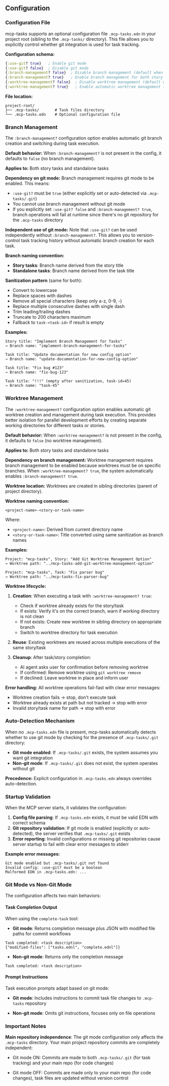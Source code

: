 ## Configuration

### Configuration File

mcp-tasks supports an optional configuration file `.mcp-tasks.edn` in
your project root (sibling to the `.mcp-tasks/` directory). This file
allows you to explicitly control whether git integration is used for
task tracking.

**Configuration schema:**
```clojure
{:use-git? true}   ; Enable git mode
{:use-git? false}  ; Disable git mode
{:branch-management? false}  ; Disable branch management (default when key is absent)
{:branch-management? true}   ; Enable branch management for both story tasks and standalone tasks
{:worktree-management? false}  ; Disable worktree management (default when key is absent)
{:worktree-management? true}   ; Enable automatic worktree management (implies :branch-management? true)
```

**File location:**
```
project-root/
├── .mcp-tasks/       # Task files directory
└── .mcp-tasks.edn    # Optional configuration file
```

### Branch Management

The `:branch-management?` configuration option enables automatic git branch creation and switching during task execution.

**Default behavior:** When `:branch-management?` is not present in the config, it defaults to `false` (no branch management).

**Applies to:** Both story tasks and standalone tasks

**Dependency on git mode:** Branch management requires git mode to be enabled. This means:
- `:use-git?` must be `true` (either explicitly set or auto-detected via `.mcp-tasks/.git`)
- You cannot use branch management without git mode
- If you explicitly set `:use-git? false` and `:branch-management? true`, branch operations will fail at runtime since there's no git repository for the `.mcp-tasks` directory

**Independent use of git mode:** Note that `:use-git?` can be used independently without `:branch-management?`. This allows you to version-control task tracking history without automatic branch creation for each task.

**Branch naming convention:**
- **Story tasks**: Branch name derived from the story title
- **Standalone tasks**: Branch name derived from the task title

**Sanitization pattern** (same for both):
- Convert to lowercase
- Replace spaces with dashes
- Remove all special characters (keep only a-z, 0-9, -)
- Replace multiple consecutive dashes with single dash
- Trim leading/trailing dashes
- Truncate to 200 characters maximum
- Fallback to `task-<task-id>` if result is empty

**Examples:**
```
Story title: "Implement Branch Management for Tasks"
→ Branch name: "implement-branch-management-for-tasks"

Task title: "Update documentation for new config option"
→ Branch name: "update-documentation-for-new-config-option"

Task title: "Fix bug #123"
→ Branch name: "fix-bug-123"

Task title: "!!!" (empty after sanitization, task-id=45)
→ Branch name: "task-45"
```

### Worktree Management

The `:worktree-management?` configuration option enables automatic git worktree creation and management during task execution. This provides better isolation for parallel development efforts by creating separate working directories for different tasks or stories.

**Default behavior:** When `:worktree-management?` is not present in the config, it defaults to `false` (no worktree management).

**Applies to:** Both story tasks and standalone tasks

**Dependency on branch management:** Worktree management requires branch management to be enabled because worktrees must be on specific branches. When `:worktree-management? true`, the system automatically enables `:branch-management? true`.

**Worktree location:** Worktrees are created in sibling directories (parent of project directory).

**Worktree naming convention:**
```
<project-name>-<story-or-task-name>
```

Where:
- `<project-name>`: Derived from current directory name
- `<story-or-task-name>`: Title converted using same sanitization as branch names

**Examples:**
```
Project: "mcp-tasks", Story: "Add Git Worktree Management Option"
→ Worktree path: "../mcp-tasks-add-git-worktree-management-option"

Project: "mcp-tasks", Task: "Fix parser bug"
→ Worktree path: "../mcp-tasks-fix-parser-bug"
```

**Worktree lifecycle:**

1. **Creation**: When executing a task with `:worktree-management? true`:
   - Check if worktree already exists for the story/task
   - If exists: Verify it's on the correct branch, warn if working directory is not clean
   - If not exists: Create new worktree in sibling directory on appropriate branch
   - Switch to worktree directory for task execution

2. **Reuse**: Existing worktrees are reused across multiple executions of the same story/task

3. **Cleanup**: After task/story completion:
   - AI agent asks user for confirmation before removing worktree
   - If confirmed: Remove worktree using `git worktree remove`
   - If declined: Leave worktree in place and inform user

**Error handling:** All worktree operations fail-fast with clear error messages:
- Worktree creation fails → stop, don't execute task
- Worktree already exists at path but not tracked → stop with error
- Invalid story/task name for path → stop with error

### Auto-Detection Mechanism

When no `.mcp-tasks.edn` file is present, mcp-tasks automatically
detects whether to use git mode by checking for the presence of
`.mcp-tasks/.git` directory:

- **Git mode enabled**: If `.mcp-tasks/.git` exists, the system assumes
  you want git integration
- **Non-git mode**: If `.mcp-tasks/.git` does not exist, the system
  operates without git

**Precedence:** Explicit configuration in `.mcp-tasks.edn` always
overrides auto-detection.

### Startup Validation

When the MCP server starts, it validates the configuration:

1. **Config file parsing**: If `.mcp-tasks.edn` exists, it must be valid EDN with correct schema
2. **Git repository validation**: If git mode is enabled (explicitly or auto-detected), the server verifies that `.mcp-tasks/.git` exists
3. **Error reporting**: Invalid configurations or missing git repositories cause server startup to fail with clear error messages to stderr

**Example error messages:**
```
Git mode enabled but .mcp-tasks/.git not found
Invalid config: :use-git? must be a boolean
Malformed EDN in .mcp-tasks.edn: ...
```

### Git Mode vs Non-Git Mode

The configuration affects two main behaviors:

#### Task Completion Output

When using the `complete-task` tool:

- **Git mode**: Returns completion message plus JSON with modified file
  paths for commit workflows

```
Task completed: <task description>
{"modified-files": ["tasks.ednl", "complete.ednl"]}
```

- **Non-git mode**: Returns only the completion message
```
Task completed: <task description>
```

#### Prompt Instructions

Task execution prompts adapt based on git mode:

- **Git mode**: Includes instructions to commit task file changes to
  `.mcp-tasks` repository

- **Non-git mode**: Omits git instructions, focuses only on file operations

### Important Notes

**Main repository independence**: The git mode configuration only
affects the `.mcp-tasks` directory. Your main project repository commits
are completely independent:

- Git mode ON: Commits are made to both `.mcp-tasks/.git` (for task
  tracking) and your main repo (for code changes)

- Git mode OFF: Commits are made only to your main repo (for code
  changes), task files are updated without version control
